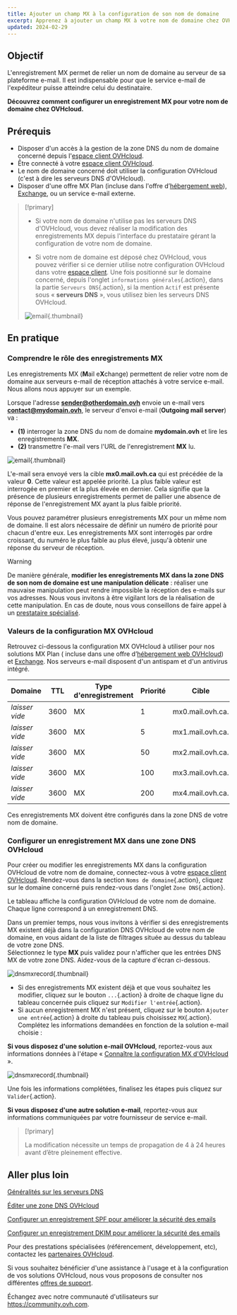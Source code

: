 ```yaml
---
title: Ajouter un champ MX à la configuration de son nom de domaine
excerpt: Apprenez à ajouter un champ MX à votre nom de domaine chez OVHcloud
updated: 2024-02-29
---
```


## Objectif

L'enregistrement MX permet de relier un nom de domaine au serveur de sa plateforme e-mail. Il est indispensable pour que le service e-mail de l'expéditeur puisse atteindre celui du destinataire.

**Découvrez comment configurer un enregistrement MX pour votre nom de domaine chez OVHcloud.**

## Prérequis

- Disposer d'un accès à la gestion de la zone DNS du nom de domaine concerné depuis l'[espace client OVHcloud](/links/manager).
- Être connecté à votre [espace client OVHcloud](/links/manager).
- Le nom de domaine concerné doit utiliser la configuration OVHcloud (c'est à dire les serveurs DNS d'OVHcloud).
- Disposer d'une offre MX Plan (incluse dans l'offre d’[hébergement web](/links/web/hosting)), [Exchange](/links/web/emails), ou un service e-mail externe.

> [!primary]
>
> - Si votre nom de domaine n'utilise pas les serveurs DNS d'OVHcloud, vous devez réaliser la modification des enregistrements MX depuis l'interface du prestataire gérant la configuration de votre nom de domaine.
>
> - Si votre nom de domaine est déposé chez OVHcloud, vous pouvez vérifier si ce dernier utilise notre configuration OVHcloud dans votre [espace client](/links/manager). Une fois positionné sur le domaine concerné, depuis l'onglet `informations générales`{.action}, dans la partie `Serveurs DNS`{.action}, si la mention `Actif` est présente sous « **serveurs DNS** », vous utilisez bien les serveurs DNS OVHcloud.
>
> ![email](images/dns-servers-enabled.png){.thumbnail}

## En pratique

### Comprendre le rôle des enregistrements MX 

Les enregistrements MX (**M**ail e**X**change) permettent de relier votre nom de domaine aux serveurs e-mail de réception attachés à votre service e-mail. Nous allons nous appuyer sur un exemple.

Lorsque l'adresse **sender@otherdomain.ovh** envoie un e-mail vers **contact@mydomain.ovh**, le serveur d'envoi e-mail (**Outgoing mail server**) va :
- **(1)** interroger la zone DNS du nom de domaine **mydomain.ovh** et lire les enregistrements **MX**.
- **(2)** transmettre l'e-mail vers l'URL de l'enregistrement **MX** lu.

![email](images/mx-dns-resolution-apac-ca.png){.thumbnail}

L'e-mail sera envoyé vers la cible **mx0.mail.ovh.ca** qui est précédée de la valeur **0**. Cette valeur est appelée priorité. La plus faible valeur est interrogée en premier et la plus élevée en dernier. Cela signifie que la présence de plusieurs enregistrements permet de pallier une absence de réponse de l'enregistrement MX ayant la plus faible priorité.

Vous pouvez paramétrer plusieurs enregistrements MX pour un même nom de domaine. Il est alors nécessaire de définir un numéro de priorité pour chacun d'entre eux. Les enregistrements MX sont interrogés par ordre croissant, du numéro le plus faible au plus élevé, jusqu'à obtenir une réponse du serveur de réception.

> [!warning]
>
> De manière générale, **modifier les enregistrements MX dans la zone DNS de son nom de domaine est une manipulation délicate** : réaliser une mauvaise manipulation peut rendre impossible la réception des e-mails sur vos adresses. Nous vous invitons à être vigilant lors de la réalisation de cette manipulation.
> En cas de doute, nous vous conseillons de faire appel à un [prestataire spécialisé](/links/partner).

### Valeurs de la configuration MX OVHcloud <a name="mxovhcloud"></a>

Retrouvez ci-dessous la configuration MX OVHcloud à utiliser pour nos solutions MX Plan ( incluse dans une offre d’[hébergement web OVHcloud](/links/web/hosting)) et [Exchange](/links/web/emails). Nos serveurs e-mail disposent d'un antispam et d'un antivirus intégré.

|Domaine|TTL|Type d'enregistrement|Priorité|Cible|
|---|---|---|---|---|
|*laisser vide*|3600|MX|1|mx0.mail.ovh.ca.|
|*laisser vide*|3600|MX|5|mx1.mail.ovh.ca.|
|*laisser vide*|3600|MX|50|mx2.mail.ovh.ca.|
|*laisser vide*|3600|MX|100|mx3.mail.ovh.ca.|
|*laisser vide*|3600|MX|200|mx4.mail.ovh.ca.|

Ces enregistrements MX doivent être configurés dans la zone DNS de votre nom de domaine.

### Configurer un enregistrement MX dans une zone DNS OVHcloud

Pour créer ou modifier les enregistrements MX dans la configuration OVHcloud de votre nom de domaine, connectez-vous à votre [espace client OVHcloud](/links/manager). Rendez-vous dans la section `Noms de domaine`{.action}, cliquez sur le domaine concerné puis rendez-vous dans l'onglet `Zone DNS`{.action}.

Le tableau affiche la configuration OVHcloud de votre nom de domaine. Chaque ligne correspond à un enregistrement DNS.

Dans un premier temps, nous vous invitons à vérifier si des enregistrements MX existent déjà dans la configuration DNS OVHcloud de votre nom de domaine, en vous aidant de la liste de filtrages située au dessus du tableau de votre zone DNS.<br>
Sélectionnez le type **MX** puis validez pour n'afficher que les entrées DNS MX de votre zone DNS. Aidez-vous de la capture d'écran ci-dessous.

![dnsmxrecord](images/mx-entries-research.png){.thumbnail}

- Si des enregistrements MX existent déjà et que vous souhaitez les modifier, cliquez sur le bouton `...`{.action} à droite de chaque ligne du tableau concernée puis cliquez sur `Modifier l'entrée`{.action}.
- Si aucun enregistrement MX n'est présent, cliquez sur le bouton `Ajouter une entrée`{.action} à droite du tableau puis choisissez `MX`{.action}. Complétez les informations demandées en fonction de la solution e-mail choisie :

**Si vous disposez d'une solution e-mail OVHcloud**, reportez-vous aux informations données à l'étape « [Connaître la configuration MX d'OVHcloud ](#mxovhcloud) ».

![dnsmxrecord](images/modify-a-dns-zone-record-mx-step-1.png){.thumbnail}

Une fois les informations complétées, finalisez les étapes puis cliquez sur `Valider`{.action}.

**Si vous disposez d'une autre solution e-mail**, reportez-vous aux informations communiquées par votre fournisseur de service e-mail.

> [!primary]
>
> La modification nécessite un temps de propagation de 4 à 24 heures avant d’être pleinement effective.
>

## Aller plus loin

[Généralités sur les serveurs DNS](/pages/web_cloud/domains/dns_server_general_information)

[Éditer une zone DNS OVHcloud](/pages/web_cloud/domains/dns_zone_edit)

[Configurer un enregistrement SPF pour améliorer la sécurité des emails](/pages/web_cloud/domains/dns_zone_spf)

[Configurer un enregistrement DKIM pour améliorer la sécurité des emails](/pages/web_cloud/domains/dns_zone_dkim)

Pour des prestations spécialisées (référencement, développement, etc), contactez les [partenaires OVHcloud](/links/partner).

Si vous souhaitez bénéficier d'une assistance à l'usage et à la configuration de vos solutions OVHcloud, nous vous proposons de consulter nos différentes [offres de support](/links/support).

Échangez avec notre communauté d'utilisateurs sur <https://community.ovh.com>.